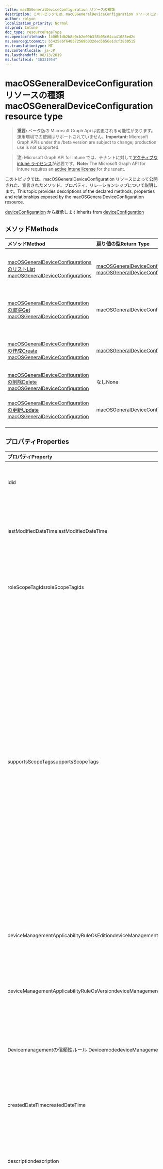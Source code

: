 ```yaml
---
title: macOSGeneralDeviceConfiguration リソースの種類
description: このトピックでは、macOSGeneralDeviceConfiguration リソースによって公開された、宣言されたメソッド、プロパティ、リレーションシップについて説明します。
author: rolyon
localization_priority: Normal
ms.prod: Intune
doc_type: resourcePageType
ms.openlocfilehash: 1b06b1db2b8e0cb2e09b3f8b05c64ca41683ed2c
ms.sourcegitcommit: b5425ebf648572569b032ded5b56e1dcf3830515
ms.translationtype: MT
ms.contentlocale: ja-JP
ms.lasthandoff: 08/13/2019
ms.locfileid: "36321954"
---
```

# <a name="macosgeneraldeviceconfiguration-resource-type"></a><span data-ttu-id="94e9e-103">macOSGeneralDeviceConfiguration リソースの種類</span><span class="sxs-lookup"><span data-stu-id="94e9e-103">macOSGeneralDeviceConfiguration resource type</span></span>

> <span data-ttu-id="94e9e-104">**重要:** ベータ版の Microsoft Graph Api は変更される可能性があります。運用環境での使用はサポートされていません。</span><span class="sxs-lookup"><span data-stu-id="94e9e-104">**Important:** Microsoft Graph APIs under the /beta version are subject to change; production use is not supported.</span></span>

> <span data-ttu-id="94e9e-105">**注:** Microsoft Graph API for Intune では、テナントに対して[アクティブな intune ライセンス](https://go.microsoft.com/fwlink/?linkid=839381)が必要です。</span><span class="sxs-lookup"><span data-stu-id="94e9e-105">**Note:** The Microsoft Graph API for Intune requires an [active Intune license](https://go.microsoft.com/fwlink/?linkid=839381) for the tenant.</span></span>

<span data-ttu-id="94e9e-106">このトピックでは、macOSGeneralDeviceConfiguration リソースによって公開された、宣言されたメソッド、プロパティ、リレーションシップについて説明します。</span><span class="sxs-lookup"><span data-stu-id="94e9e-106">This topic provides descriptions of the declared methods, properties and relationships exposed by the macOSGeneralDeviceConfiguration resource.</span></span>


<span data-ttu-id="94e9e-107">[deviceConfiguration](../resources/intune-deviceconfig-deviceconfiguration.md) から継承します</span><span class="sxs-lookup"><span data-stu-id="94e9e-107">Inherits from [deviceConfiguration](../resources/intune-deviceconfig-deviceconfiguration.md)</span></span>

## <a name="methods"></a><span data-ttu-id="94e9e-108">メソッド</span><span class="sxs-lookup"><span data-stu-id="94e9e-108">Methods</span></span>
|<span data-ttu-id="94e9e-109">メソッド</span><span class="sxs-lookup"><span data-stu-id="94e9e-109">Method</span></span>|<span data-ttu-id="94e9e-110">戻り値の型</span><span class="sxs-lookup"><span data-stu-id="94e9e-110">Return Type</span></span>|<span data-ttu-id="94e9e-111">説明</span><span class="sxs-lookup"><span data-stu-id="94e9e-111">Description</span></span>|
|:---|:---|:---|
|[<span data-ttu-id="94e9e-112">macOSGeneralDeviceConfigurations のリスト</span><span class="sxs-lookup"><span data-stu-id="94e9e-112">List macOSGeneralDeviceConfigurations</span></span>](../api/intune-deviceconfig-macosgeneraldeviceconfiguration-list.md)|<span data-ttu-id="94e9e-113">[macOSGeneralDeviceConfiguration](../resources/intune-deviceconfig-macosgeneraldeviceconfiguration.md) コレクション</span><span class="sxs-lookup"><span data-stu-id="94e9e-113">[macOSGeneralDeviceConfiguration](../resources/intune-deviceconfig-macosgeneraldeviceconfiguration.md) collection</span></span>|<span data-ttu-id="94e9e-114">[macOSGeneralDeviceConfiguration](../resources/intune-deviceconfig-macosgeneraldeviceconfiguration.md) オブジェクトのプロパティとリレーションシップをリストします。</span><span class="sxs-lookup"><span data-stu-id="94e9e-114">List properties and relationships of the [macOSGeneralDeviceConfiguration](../resources/intune-deviceconfig-macosgeneraldeviceconfiguration.md) objects.</span></span>|
|[<span data-ttu-id="94e9e-115">macOSGeneralDeviceConfiguration の取得</span><span class="sxs-lookup"><span data-stu-id="94e9e-115">Get macOSGeneralDeviceConfiguration</span></span>](../api/intune-deviceconfig-macosgeneraldeviceconfiguration-get.md)|[<span data-ttu-id="94e9e-116">macOSGeneralDeviceConfiguration</span><span class="sxs-lookup"><span data-stu-id="94e9e-116">macOSGeneralDeviceConfiguration</span></span>](../resources/intune-deviceconfig-macosgeneraldeviceconfiguration.md)|<span data-ttu-id="94e9e-117">[macOSGeneralDeviceConfiguration](../resources/intune-deviceconfig-macosgeneraldeviceconfiguration.md) オブジェクトのプロパティとリレーションシップを読み取ります。</span><span class="sxs-lookup"><span data-stu-id="94e9e-117">Read properties and relationships of the [macOSGeneralDeviceConfiguration](../resources/intune-deviceconfig-macosgeneraldeviceconfiguration.md) object.</span></span>|
|[<span data-ttu-id="94e9e-118">macOSGeneralDeviceConfiguration の作成</span><span class="sxs-lookup"><span data-stu-id="94e9e-118">Create macOSGeneralDeviceConfiguration</span></span>](../api/intune-deviceconfig-macosgeneraldeviceconfiguration-create.md)|[<span data-ttu-id="94e9e-119">macOSGeneralDeviceConfiguration</span><span class="sxs-lookup"><span data-stu-id="94e9e-119">macOSGeneralDeviceConfiguration</span></span>](../resources/intune-deviceconfig-macosgeneraldeviceconfiguration.md)|<span data-ttu-id="94e9e-120">新しい [macOSGeneralDeviceConfiguration](../resources/intune-deviceconfig-macosgeneraldeviceconfiguration.md) オブジェクトを作成します。</span><span class="sxs-lookup"><span data-stu-id="94e9e-120">Create a new [macOSGeneralDeviceConfiguration](../resources/intune-deviceconfig-macosgeneraldeviceconfiguration.md) object.</span></span>|
|[<span data-ttu-id="94e9e-121">macOSGeneralDeviceConfiguration の削除</span><span class="sxs-lookup"><span data-stu-id="94e9e-121">Delete macOSGeneralDeviceConfiguration</span></span>](../api/intune-deviceconfig-macosgeneraldeviceconfiguration-delete.md)|<span data-ttu-id="94e9e-122">なし</span><span class="sxs-lookup"><span data-stu-id="94e9e-122">None</span></span>|<span data-ttu-id="94e9e-123">[macOSGeneralDeviceConfiguration](../resources/intune-deviceconfig-macosgeneraldeviceconfiguration.md) を削除します。</span><span class="sxs-lookup"><span data-stu-id="94e9e-123">Deletes a [macOSGeneralDeviceConfiguration](../resources/intune-deviceconfig-macosgeneraldeviceconfiguration.md).</span></span>|
|[<span data-ttu-id="94e9e-124">macOSGeneralDeviceConfiguration の更新</span><span class="sxs-lookup"><span data-stu-id="94e9e-124">Update macOSGeneralDeviceConfiguration</span></span>](../api/intune-deviceconfig-macosgeneraldeviceconfiguration-update.md)|[<span data-ttu-id="94e9e-125">macOSGeneralDeviceConfiguration</span><span class="sxs-lookup"><span data-stu-id="94e9e-125">macOSGeneralDeviceConfiguration</span></span>](../resources/intune-deviceconfig-macosgeneraldeviceconfiguration.md)|<span data-ttu-id="94e9e-126">[macOSGeneralDeviceConfiguration](../resources/intune-deviceconfig-macosgeneraldeviceconfiguration.md) オブジェクトのプロパティを更新します。</span><span class="sxs-lookup"><span data-stu-id="94e9e-126">Update the properties of a [macOSGeneralDeviceConfiguration](../resources/intune-deviceconfig-macosgeneraldeviceconfiguration.md) object.</span></span>|

## <a name="properties"></a><span data-ttu-id="94e9e-127">プロパティ</span><span class="sxs-lookup"><span data-stu-id="94e9e-127">Properties</span></span>
|<span data-ttu-id="94e9e-128">プロパティ</span><span class="sxs-lookup"><span data-stu-id="94e9e-128">Property</span></span>|<span data-ttu-id="94e9e-129">型</span><span class="sxs-lookup"><span data-stu-id="94e9e-129">Type</span></span>|<span data-ttu-id="94e9e-130">説明</span><span class="sxs-lookup"><span data-stu-id="94e9e-130">Description</span></span>|
|:---|:---|:---|
|<span data-ttu-id="94e9e-131">id</span><span class="sxs-lookup"><span data-stu-id="94e9e-131">id</span></span>|<span data-ttu-id="94e9e-132">文字列</span><span class="sxs-lookup"><span data-stu-id="94e9e-132">String</span></span>|<span data-ttu-id="94e9e-133">エンティティのキー。</span><span class="sxs-lookup"><span data-stu-id="94e9e-133">Key of the entity.</span></span> <span data-ttu-id="94e9e-134">[deviceConfiguration](../resources/intune-deviceconfig-deviceconfiguration.md) から継承します</span><span class="sxs-lookup"><span data-stu-id="94e9e-134">Inherited from [deviceConfiguration](../resources/intune-deviceconfig-deviceconfiguration.md)</span></span>|
|<span data-ttu-id="94e9e-135">lastModifiedDateTime</span><span class="sxs-lookup"><span data-stu-id="94e9e-135">lastModifiedDateTime</span></span>|<span data-ttu-id="94e9e-136">DateTimeOffset</span><span class="sxs-lookup"><span data-stu-id="94e9e-136">DateTimeOffset</span></span>|<span data-ttu-id="94e9e-137">オブジェクトの最終更新の DateTime。</span><span class="sxs-lookup"><span data-stu-id="94e9e-137">DateTime the object was last modified.</span></span> <span data-ttu-id="94e9e-138">[deviceConfiguration](../resources/intune-deviceconfig-deviceconfiguration.md) から継承します</span><span class="sxs-lookup"><span data-stu-id="94e9e-138">Inherited from [deviceConfiguration](../resources/intune-deviceconfig-deviceconfiguration.md)</span></span>|
|<span data-ttu-id="94e9e-139">roleScopeTagIds</span><span class="sxs-lookup"><span data-stu-id="94e9e-139">roleScopeTagIds</span></span>|<span data-ttu-id="94e9e-140">文字列コレクション</span><span class="sxs-lookup"><span data-stu-id="94e9e-140">String collection</span></span>|<span data-ttu-id="94e9e-141">このエンティティインスタンスの範囲タグのリスト。</span><span class="sxs-lookup"><span data-stu-id="94e9e-141">List of Scope Tags for this Entity instance.</span></span> <span data-ttu-id="94e9e-142">[deviceConfiguration](../resources/intune-deviceconfig-deviceconfiguration.md) から継承します</span><span class="sxs-lookup"><span data-stu-id="94e9e-142">Inherited from [deviceConfiguration](../resources/intune-deviceconfig-deviceconfiguration.md)</span></span>|
|<span data-ttu-id="94e9e-143">supportsScopeTags</span><span class="sxs-lookup"><span data-stu-id="94e9e-143">supportsScopeTags</span></span>|<span data-ttu-id="94e9e-144">Boolean</span><span class="sxs-lookup"><span data-stu-id="94e9e-144">Boolean</span></span>|<span data-ttu-id="94e9e-145">基になるデバイス構成がスコープタグの割り当てをサポートしているかどうかを示します。</span><span class="sxs-lookup"><span data-stu-id="94e9e-145">Indicates whether or not the underlying Device Configuration supports the assignment of scope tags.</span></span> <span data-ttu-id="94e9e-146">この値が false である場合、ScopeTags プロパティへの割り当ては許可されません。エンティティは、スコープを持つユーザーには表示されません。</span><span class="sxs-lookup"><span data-stu-id="94e9e-146">Assigning to the ScopeTags property is not allowed when this value is false and entities will not be visible to scoped users.</span></span> <span data-ttu-id="94e9e-147">これは Silverlight で作成された従来のポリシーに対して実行され、Azure ポータルでポリシーを削除して再作成することによって解決できます。</span><span class="sxs-lookup"><span data-stu-id="94e9e-147">This occurs for Legacy policies created in Silverlight and can be resolved by deleting and recreating the policy in the Azure Portal.</span></span> <span data-ttu-id="94e9e-148">このプロパティに値を設定するには、 SetExtrusionDirection メソッドを適用します。</span><span class="sxs-lookup"><span data-stu-id="94e9e-148">This property is read-only.</span></span> <span data-ttu-id="94e9e-149">[deviceConfiguration](../resources/intune-deviceconfig-deviceconfiguration.md) から継承します</span><span class="sxs-lookup"><span data-stu-id="94e9e-149">Inherited from [deviceConfiguration](../resources/intune-deviceconfig-deviceconfiguration.md)</span></span>|
|<span data-ttu-id="94e9e-150">deviceManagementApplicabilityRuleOsEdition</span><span class="sxs-lookup"><span data-stu-id="94e9e-150">deviceManagementApplicabilityRuleOsEdition</span></span>|[<span data-ttu-id="94e9e-151">deviceManagementApplicabilityRuleOsEdition</span><span class="sxs-lookup"><span data-stu-id="94e9e-151">deviceManagementApplicabilityRuleOsEdition</span></span>](../resources/intune-deviceconfig-devicemanagementapplicabilityruleosedition.md)|<span data-ttu-id="94e9e-152">このポリシーの OS エディションの適用。</span><span class="sxs-lookup"><span data-stu-id="94e9e-152">The OS edition applicability for this Policy.</span></span> <span data-ttu-id="94e9e-153">[deviceConfiguration](../resources/intune-deviceconfig-deviceconfiguration.md) から継承します</span><span class="sxs-lookup"><span data-stu-id="94e9e-153">Inherited from [deviceConfiguration](../resources/intune-deviceconfig-deviceconfiguration.md)</span></span>|
|<span data-ttu-id="94e9e-154">deviceManagementApplicabilityRuleOsVersion</span><span class="sxs-lookup"><span data-stu-id="94e9e-154">deviceManagementApplicabilityRuleOsVersion</span></span>|[<span data-ttu-id="94e9e-155">deviceManagementApplicabilityRuleOsVersion</span><span class="sxs-lookup"><span data-stu-id="94e9e-155">deviceManagementApplicabilityRuleOsVersion</span></span>](../resources/intune-deviceconfig-devicemanagementapplicabilityruleosversion.md)|<span data-ttu-id="94e9e-156">このポリシーの OS バージョン適用ルール。</span><span class="sxs-lookup"><span data-stu-id="94e9e-156">The OS version applicability rule for this Policy.</span></span> <span data-ttu-id="94e9e-157">[deviceConfiguration](../resources/intune-deviceconfig-deviceconfiguration.md) から継承します</span><span class="sxs-lookup"><span data-stu-id="94e9e-157">Inherited from [deviceConfiguration](../resources/intune-deviceconfig-deviceconfiguration.md)</span></span>|
|<span data-ttu-id="94e9e-158">Devicemanagementの信頼性ルール Devicemode</span><span class="sxs-lookup"><span data-stu-id="94e9e-158">deviceManagementApplicabilityRuleDeviceMode</span></span>|[<span data-ttu-id="94e9e-159">Devicemanagementの信頼性ルール Devicemode</span><span class="sxs-lookup"><span data-stu-id="94e9e-159">deviceManagementApplicabilityRuleDeviceMode</span></span>](../resources/intune-deviceconfig-devicemanagementapplicabilityruledevicemode.md)|<span data-ttu-id="94e9e-160">このポリシーのデバイスモード適用ルール。</span><span class="sxs-lookup"><span data-stu-id="94e9e-160">The device mode applicability rule for this Policy.</span></span> <span data-ttu-id="94e9e-161">[deviceConfiguration](../resources/intune-deviceconfig-deviceconfiguration.md) から継承します</span><span class="sxs-lookup"><span data-stu-id="94e9e-161">Inherited from [deviceConfiguration](../resources/intune-deviceconfig-deviceconfiguration.md)</span></span>|
|<span data-ttu-id="94e9e-162">createdDateTime</span><span class="sxs-lookup"><span data-stu-id="94e9e-162">createdDateTime</span></span>|<span data-ttu-id="94e9e-163">DateTimeOffset</span><span class="sxs-lookup"><span data-stu-id="94e9e-163">DateTimeOffset</span></span>|<span data-ttu-id="94e9e-164">オブジェクトが作成された DateTime。</span><span class="sxs-lookup"><span data-stu-id="94e9e-164">DateTime the object was created.</span></span> <span data-ttu-id="94e9e-165">[deviceConfiguration](../resources/intune-deviceconfig-deviceconfiguration.md) から継承します</span><span class="sxs-lookup"><span data-stu-id="94e9e-165">Inherited from [deviceConfiguration](../resources/intune-deviceconfig-deviceconfiguration.md)</span></span>|
|<span data-ttu-id="94e9e-166">description</span><span class="sxs-lookup"><span data-stu-id="94e9e-166">description</span></span>|<span data-ttu-id="94e9e-167">String</span><span class="sxs-lookup"><span data-stu-id="94e9e-167">String</span></span>|<span data-ttu-id="94e9e-168">管理者が指定した、デバイス構成についての説明。</span><span class="sxs-lookup"><span data-stu-id="94e9e-168">Admin provided description of the Device Configuration.</span></span> <span data-ttu-id="94e9e-169">[deviceConfiguration](../resources/intune-deviceconfig-deviceconfiguration.md) から継承します</span><span class="sxs-lookup"><span data-stu-id="94e9e-169">Inherited from [deviceConfiguration](../resources/intune-deviceconfig-deviceconfiguration.md)</span></span>|
|<span data-ttu-id="94e9e-170">displayName</span><span class="sxs-lookup"><span data-stu-id="94e9e-170">displayName</span></span>|<span data-ttu-id="94e9e-171">String</span><span class="sxs-lookup"><span data-stu-id="94e9e-171">String</span></span>|<span data-ttu-id="94e9e-172">管理者が指定した、デバイス構成の名前。</span><span class="sxs-lookup"><span data-stu-id="94e9e-172">Admin provided name of the device configuration.</span></span> <span data-ttu-id="94e9e-173">[deviceConfiguration](../resources/intune-deviceconfig-deviceconfiguration.md) から継承します</span><span class="sxs-lookup"><span data-stu-id="94e9e-173">Inherited from [deviceConfiguration](../resources/intune-deviceconfig-deviceconfiguration.md)</span></span>|
|<span data-ttu-id="94e9e-174">version</span><span class="sxs-lookup"><span data-stu-id="94e9e-174">version</span></span>|<span data-ttu-id="94e9e-175">Int32</span><span class="sxs-lookup"><span data-stu-id="94e9e-175">Int32</span></span>|<span data-ttu-id="94e9e-176">デバイス構成のバージョン。</span><span class="sxs-lookup"><span data-stu-id="94e9e-176">Version of the device configuration.</span></span> <span data-ttu-id="94e9e-177">[deviceConfiguration](../resources/intune-deviceconfig-deviceconfiguration.md) から継承します</span><span class="sxs-lookup"><span data-stu-id="94e9e-177">Inherited from [deviceConfiguration](../resources/intune-deviceconfig-deviceconfiguration.md)</span></span>|
|<span data-ttu-id="94e9e-178">compliantAppsList</span><span class="sxs-lookup"><span data-stu-id="94e9e-178">compliantAppsList</span></span>|<span data-ttu-id="94e9e-179">[appListItem](../resources/intune-deviceconfig-applistitem.md) コレクション</span><span class="sxs-lookup"><span data-stu-id="94e9e-179">[appListItem](../resources/intune-deviceconfig-applistitem.md) collection</span></span>|<span data-ttu-id="94e9e-180">コンプライアンス内のアプリのリスト (CompliantAppListType によって制御される、許可リストまたは禁止リスト)。</span><span class="sxs-lookup"><span data-stu-id="94e9e-180">List of apps in the compliance (either allow list or block list, controlled by CompliantAppListType).</span></span> <span data-ttu-id="94e9e-181">このコレクションには、最大で 10000 個の要素を含めることができます。</span><span class="sxs-lookup"><span data-stu-id="94e9e-181">This collection can contain a maximum of 10000 elements.</span></span>|
|<span data-ttu-id="94e9e-182">compliantAppListType</span><span class="sxs-lookup"><span data-stu-id="94e9e-182">compliantAppListType</span></span>|[<span data-ttu-id="94e9e-183">アプライアンスの種類</span><span class="sxs-lookup"><span data-stu-id="94e9e-183">appListType</span></span>](../resources/intune-deviceconfig-applisttype.md)|<span data-ttu-id="94e9e-184">CompliantAppsList 内にあるリスト。</span><span class="sxs-lookup"><span data-stu-id="94e9e-184">List that is in the CompliantAppsList.</span></span> <span data-ttu-id="94e9e-185">可能な値は、`none`、`appsInListCompliant`、`appsNotInListCompliant` です。</span><span class="sxs-lookup"><span data-stu-id="94e9e-185">Possible values are: `none`, `appsInListCompliant`, `appsNotInListCompliant`.</span></span>|
|<span data-ttu-id="94e9e-186">emailInDomainSuffixes</span><span class="sxs-lookup"><span data-stu-id="94e9e-186">emailInDomainSuffixes</span></span>|<span data-ttu-id="94e9e-187">String コレクション</span><span class="sxs-lookup"><span data-stu-id="94e9e-187">String collection</span></span>|<span data-ttu-id="94e9e-188">これらの文字列のいずれかに一致するサフィックスがないメール アドレスは、ドメイン外と見なされます。</span><span class="sxs-lookup"><span data-stu-id="94e9e-188">An email address lacking a suffix that matches any of these strings will be considered out-of-domain.</span></span>|
|<span data-ttu-id="94e9e-189">passwordBlockSimple</span><span class="sxs-lookup"><span data-stu-id="94e9e-189">passwordBlockSimple</span></span>|<span data-ttu-id="94e9e-190">Boolean</span><span class="sxs-lookup"><span data-stu-id="94e9e-190">Boolean</span></span>|<span data-ttu-id="94e9e-191">単純なパスワードを禁止します。</span><span class="sxs-lookup"><span data-stu-id="94e9e-191">Block simple passwords.</span></span>|
|<span data-ttu-id="94e9e-192">passwordExpirationDays</span><span class="sxs-lookup"><span data-stu-id="94e9e-192">passwordExpirationDays</span></span>|<span data-ttu-id="94e9e-193">Int32</span><span class="sxs-lookup"><span data-stu-id="94e9e-193">Int32</span></span>|<span data-ttu-id="94e9e-194">パスワードの有効期限が切れるまでの日数。</span><span class="sxs-lookup"><span data-stu-id="94e9e-194">Number of days before the password expires.</span></span>|
|<span data-ttu-id="94e9e-195">passwordMinimumCharacterSetCount</span><span class="sxs-lookup"><span data-stu-id="94e9e-195">passwordMinimumCharacterSetCount</span></span>|<span data-ttu-id="94e9e-196">Int32</span><span class="sxs-lookup"><span data-stu-id="94e9e-196">Int32</span></span>|<span data-ttu-id="94e9e-197">パスワードが含まなければならない文字セットの数。</span><span class="sxs-lookup"><span data-stu-id="94e9e-197">Number of character sets a password must contain.</span></span> <span data-ttu-id="94e9e-198">有効な値は 0 から 4 までです</span><span class="sxs-lookup"><span data-stu-id="94e9e-198">Valid values 0 to 4</span></span>|
|<span data-ttu-id="94e9e-199">passwordMinimumLength</span><span class="sxs-lookup"><span data-stu-id="94e9e-199">passwordMinimumLength</span></span>|<span data-ttu-id="94e9e-200">Int32</span><span class="sxs-lookup"><span data-stu-id="94e9e-200">Int32</span></span>|<span data-ttu-id="94e9e-201">パスワードの最小の長さ。</span><span class="sxs-lookup"><span data-stu-id="94e9e-201">Minimum length of passwords.</span></span>|
|<span data-ttu-id="94e9e-202">passwordMinutesOfInactivityBeforeLock</span><span class="sxs-lookup"><span data-stu-id="94e9e-202">passwordMinutesOfInactivityBeforeLock</span></span>|<span data-ttu-id="94e9e-203">Int32</span><span class="sxs-lookup"><span data-stu-id="94e9e-203">Int32</span></span>|<span data-ttu-id="94e9e-204">パスワードが要求されるまでに必要な非アクティブ時間 (分)。</span><span class="sxs-lookup"><span data-stu-id="94e9e-204">Minutes of inactivity required before a password is required.</span></span>|
|<span data-ttu-id="94e9e-205">passwordMinutesOfInactivityBeforeScreenTimeout</span><span class="sxs-lookup"><span data-stu-id="94e9e-205">passwordMinutesOfInactivityBeforeScreenTimeout</span></span>|<span data-ttu-id="94e9e-206">Int32</span><span class="sxs-lookup"><span data-stu-id="94e9e-206">Int32</span></span>|<span data-ttu-id="94e9e-207">画面がタイムアウトになるまでに必要な非アクティブ時間 (分)。</span><span class="sxs-lookup"><span data-stu-id="94e9e-207">Minutes of inactivity required before the screen times out.</span></span>|
|<span data-ttu-id="94e9e-208">passwordPreviousPasswordBlockCount</span><span class="sxs-lookup"><span data-stu-id="94e9e-208">passwordPreviousPasswordBlockCount</span></span>|<span data-ttu-id="94e9e-209">Int32</span><span class="sxs-lookup"><span data-stu-id="94e9e-209">Int32</span></span>|<span data-ttu-id="94e9e-210">ブロックする、以前のパスワードの数。</span><span class="sxs-lookup"><span data-stu-id="94e9e-210">Number of previous passwords to block.</span></span>|
|<span data-ttu-id="94e9e-211">passwordRequiredType</span><span class="sxs-lookup"><span data-stu-id="94e9e-211">passwordRequiredType</span></span>|[<span data-ttu-id="94e9e-212">requiredPasswordType</span><span class="sxs-lookup"><span data-stu-id="94e9e-212">requiredPasswordType</span></span>](../resources/intune-deviceconfig-requiredpasswordtype.md)|<span data-ttu-id="94e9e-213">必要なパスワードの種類。</span><span class="sxs-lookup"><span data-stu-id="94e9e-213">Type of password that is required.</span></span> <span data-ttu-id="94e9e-214">可能な値は、`deviceDefault`、`alphanumeric`、`numeric` です。</span><span class="sxs-lookup"><span data-stu-id="94e9e-214">Possible values are: `deviceDefault`, `alphanumeric`, `numeric`.</span></span>|
|<span data-ttu-id="94e9e-215">passwordRequired</span><span class="sxs-lookup"><span data-stu-id="94e9e-215">passwordRequired</span></span>|<span data-ttu-id="94e9e-216">Boolean</span><span class="sxs-lookup"><span data-stu-id="94e9e-216">Boolean</span></span>|<span data-ttu-id="94e9e-217">パスワードを要求するかどうかを指定します。</span><span class="sxs-lookup"><span data-stu-id="94e9e-217">Whether or not to require a password.</span></span>|
|<span data-ttu-id="94e9e-218">keychainBlockCloudSync</span><span class="sxs-lookup"><span data-stu-id="94e9e-218">keychainBlockCloudSync</span></span>|<span data-ttu-id="94e9e-219">Boolean</span><span class="sxs-lookup"><span data-stu-id="94e9e-219">Boolean</span></span>|<span data-ttu-id="94e9e-220">ICloud のキーチェーン同期がブロックされるかどうかを示します (macOS 10.12 以降)。</span><span class="sxs-lookup"><span data-stu-id="94e9e-220">Indicates whether or not iCloud keychain synchronization is blocked (macOS 10.12 and later).</span></span>|
|<span data-ttu-id="94e9e-221">airPrintBlocked</span><span class="sxs-lookup"><span data-stu-id="94e9e-221">airPrintBlocked</span></span>|<span data-ttu-id="94e9e-222">Boolean</span><span class="sxs-lookup"><span data-stu-id="94e9e-222">Boolean</span></span>|<span data-ttu-id="94e9e-223">放映印刷をブロックするかどうかを示します (macOS 10.12 以降)。</span><span class="sxs-lookup"><span data-stu-id="94e9e-223">Indicates whether or not AirPrint is blocked (macOS 10.12 and later).</span></span>|
|<span data-ttu-id="94e9e-224">airPrintForceTrustedTLS</span><span class="sxs-lookup"><span data-stu-id="94e9e-224">airPrintForceTrustedTLS</span></span>|<span data-ttu-id="94e9e-225">Boolean</span><span class="sxs-lookup"><span data-stu-id="94e9e-225">Boolean</span></span>|<span data-ttu-id="94e9e-226">TLS 印刷通信 (macOS 10.13 以降) に対して信頼できる証明書が必要かどうかを示します。</span><span class="sxs-lookup"><span data-stu-id="94e9e-226">Indicates if trusted certificates are required for TLS printing communication (macOS 10.13 and later).</span></span>|
|<span data-ttu-id="94e9e-227">airPrintBlockiBeaconDiscovery</span><span class="sxs-lookup"><span data-stu-id="94e9e-227">airPrintBlockiBeaconDiscovery</span></span>|<span data-ttu-id="94e9e-228">Boolean</span><span class="sxs-lookup"><span data-stu-id="94e9e-228">Boolean</span></span>|<span data-ttu-id="94e9e-229">放映された印刷プリンターの iBeacon 検出をブロックするかどうかを示します。</span><span class="sxs-lookup"><span data-stu-id="94e9e-229">Indicates whether or not iBeacon discovery of AirPrint printers is blocked.</span></span> <span data-ttu-id="94e9e-230">これにより、ネットワークトラフィック (macOS 10.3 以降) のフィッシングからの、誤った放送印刷の Bluetooth ビーコンを防ぐことができます。</span><span class="sxs-lookup"><span data-stu-id="94e9e-230">This prevents spurious AirPrint Bluetooth beacons from phishing for network traffic (macOS 10.3 and later).</span></span>|
|<span data-ttu-id="94e9e-231">safariBlockAutofill</span><span class="sxs-lookup"><span data-stu-id="94e9e-231">safariBlockAutofill</span></span>|<span data-ttu-id="94e9e-232">Boolean</span><span class="sxs-lookup"><span data-stu-id="94e9e-232">Boolean</span></span>|<span data-ttu-id="94e9e-233">ユーザーによる Safari での自動入力の使用を禁止するかどうかを示します。</span><span class="sxs-lookup"><span data-stu-id="94e9e-233">Indicates whether or not to block the user from using Auto fill in Safari.</span></span>|
|<span data-ttu-id="94e9e-234">cameraBlocked</span><span class="sxs-lookup"><span data-stu-id="94e9e-234">cameraBlocked</span></span>|<span data-ttu-id="94e9e-235">Boolean</span><span class="sxs-lookup"><span data-stu-id="94e9e-235">Boolean</span></span>|<span data-ttu-id="94e9e-236">ユーザーによるデバイスのカメラへのアクセスを禁止するかどうかを示します。</span><span class="sxs-lookup"><span data-stu-id="94e9e-236">Indicates whether or not to block the user from accessing the camera of the device.</span></span>|
|<span data-ttu-id="94e9e-237">iTunesBlockMusicService</span><span class="sxs-lookup"><span data-stu-id="94e9e-237">iTunesBlockMusicService</span></span>|<span data-ttu-id="94e9e-238">Boolean</span><span class="sxs-lookup"><span data-stu-id="94e9e-238">Boolean</span></span>|<span data-ttu-id="94e9e-239">ミュージックサービスを禁止するかどうかを示し、ミュージックアプリをクラシックモードに戻すかどうかを指定します。</span><span class="sxs-lookup"><span data-stu-id="94e9e-239">Indicates whether or not to block Music service and revert Music app to classic mode.</span></span>|
|<span data-ttu-id="94e9e-240">spotlightBlockInternetResults</span><span class="sxs-lookup"><span data-stu-id="94e9e-240">spotlightBlockInternetResults</span></span>|<span data-ttu-id="94e9e-241">Boolean</span><span class="sxs-lookup"><span data-stu-id="94e9e-241">Boolean</span></span>|<span data-ttu-id="94e9e-242">スポットライトがインターネット検索の結果を返すことを禁止するかどうかを示します。</span><span class="sxs-lookup"><span data-stu-id="94e9e-242">Indicates whether or not to block Spotlight from returning any results from an Internet search.</span></span>|
|<span data-ttu-id="94e9e-243">keyboardBlockDictation</span><span class="sxs-lookup"><span data-stu-id="94e9e-243">keyboardBlockDictation</span></span>|<span data-ttu-id="94e9e-244">Boolean</span><span class="sxs-lookup"><span data-stu-id="94e9e-244">Boolean</span></span>|<span data-ttu-id="94e9e-245">ユーザーがディクテーション入力を使用することを禁止するかどうかを示します。</span><span class="sxs-lookup"><span data-stu-id="94e9e-245">Indicates whether or not to block the user from using dictation input.</span></span>|
|<span data-ttu-id="94e9e-246">definitionLookupBlocked</span><span class="sxs-lookup"><span data-stu-id="94e9e-246">definitionLookupBlocked</span></span>|<span data-ttu-id="94e9e-247">Boolean</span><span class="sxs-lookup"><span data-stu-id="94e9e-247">Boolean</span></span>|<span data-ttu-id="94e9e-248">定義の参照をブロックするかどうかを示します。</span><span class="sxs-lookup"><span data-stu-id="94e9e-248">Indicates whether or not to block definition lookup.</span></span>|
|<span data-ttu-id="94e9e-249">appleWatchBlockAutoUnlock</span><span class="sxs-lookup"><span data-stu-id="94e9e-249">appleWatchBlockAutoUnlock</span></span>|<span data-ttu-id="94e9e-250">Boolean</span><span class="sxs-lookup"><span data-stu-id="94e9e-250">Boolean</span></span>|<span data-ttu-id="94e9e-251">ユーザーが Apple Watch で Mac のロックを解除することを禁止するかどうかを示します。</span><span class="sxs-lookup"><span data-stu-id="94e9e-251">Indicates whether or to block users from unlocking their Mac with Apple Watch.</span></span>|
|<span data-ttu-id="94e9e-252">iTunesBlockFileSharing</span><span class="sxs-lookup"><span data-stu-id="94e9e-252">iTunesBlockFileSharing</span></span>|<span data-ttu-id="94e9e-253">Boolean</span><span class="sxs-lookup"><span data-stu-id="94e9e-253">Boolean</span></span>|<span data-ttu-id="94e9e-254">ITunes を使用してファイルを転送することを禁止するかどうかを示します。</span><span class="sxs-lookup"><span data-stu-id="94e9e-254">Indicates whether or not to block files from being transferred using iTunes.</span></span>|
|<span data-ttu-id="94e9e-255">iCloudBlockDocumentSync</span><span class="sxs-lookup"><span data-stu-id="94e9e-255">iCloudBlockDocumentSync</span></span>|<span data-ttu-id="94e9e-256">Boolean</span><span class="sxs-lookup"><span data-stu-id="94e9e-256">Boolean</span></span>|<span data-ttu-id="94e9e-257">iCloud のドキュメントの同期を禁止するかどうかを示します。</span><span class="sxs-lookup"><span data-stu-id="94e9e-257">Indicates whether or not to block iCloud document sync.</span></span>|
|<span data-ttu-id="94e9e-258">iCloudBlockMail</span><span class="sxs-lookup"><span data-stu-id="94e9e-258">iCloudBlockMail</span></span>|<span data-ttu-id="94e9e-259">Boolean</span><span class="sxs-lookup"><span data-stu-id="94e9e-259">Boolean</span></span>|<span data-ttu-id="94e9e-260">ICloud がメールの同期を禁止するかどうかを示します。</span><span class="sxs-lookup"><span data-stu-id="94e9e-260">Indicates whether or not to block iCloud from syncing mail.</span></span>|
|<span data-ttu-id="94e9e-261">iCloudBlockAddressBook</span><span class="sxs-lookup"><span data-stu-id="94e9e-261">iCloudBlockAddressBook</span></span>|<span data-ttu-id="94e9e-262">Boolean</span><span class="sxs-lookup"><span data-stu-id="94e9e-262">Boolean</span></span>|<span data-ttu-id="94e9e-263">ICloud が連絡先を同期することを禁止するかどうかを示します。</span><span class="sxs-lookup"><span data-stu-id="94e9e-263">Indicates whether or not to block iCloud from syncing contacts.</span></span>|
|<span data-ttu-id="94e9e-264">iCloudBlockCalendar</span><span class="sxs-lookup"><span data-stu-id="94e9e-264">iCloudBlockCalendar</span></span>|<span data-ttu-id="94e9e-265">Boolean</span><span class="sxs-lookup"><span data-stu-id="94e9e-265">Boolean</span></span>|<span data-ttu-id="94e9e-266">ICloud が予定表を同期することを禁止するかどうかを示します。</span><span class="sxs-lookup"><span data-stu-id="94e9e-266">Indicates whether or not to block iCloud from syncing calendars.</span></span>|
|<span data-ttu-id="94e9e-267">iCloudBlockReminders</span><span class="sxs-lookup"><span data-stu-id="94e9e-267">iCloudBlockReminders</span></span>|<span data-ttu-id="94e9e-268">Boolean</span><span class="sxs-lookup"><span data-stu-id="94e9e-268">Boolean</span></span>|<span data-ttu-id="94e9e-269">ICloud がリマインダーの同期を禁止するかどうかを示します。</span><span class="sxs-lookup"><span data-stu-id="94e9e-269">Indicates whether or not to block iCloud from syncing reminders.</span></span>|
|<span data-ttu-id="94e9e-270">iCloudBlockBookmarks</span><span class="sxs-lookup"><span data-stu-id="94e9e-270">iCloudBlockBookmarks</span></span>|<span data-ttu-id="94e9e-271">Boolean</span><span class="sxs-lookup"><span data-stu-id="94e9e-271">Boolean</span></span>|<span data-ttu-id="94e9e-272">ブックマークの同期を禁止するかどうかを示します。</span><span class="sxs-lookup"><span data-stu-id="94e9e-272">Indicates whether or not to block iCloud from syncing bookmarks.</span></span>|
|<span data-ttu-id="94e9e-273">iCloudBlockNotes</span><span class="sxs-lookup"><span data-stu-id="94e9e-273">iCloudBlockNotes</span></span>|<span data-ttu-id="94e9e-274">Boolean</span><span class="sxs-lookup"><span data-stu-id="94e9e-274">Boolean</span></span>|<span data-ttu-id="94e9e-275">ICloud がノートの同期を禁止するかどうかを示します。</span><span class="sxs-lookup"><span data-stu-id="94e9e-275">Indicates whether or not to block iCloud from syncing notes.</span></span>|
|<span data-ttu-id="94e9e-276">airDropBlocked</span><span class="sxs-lookup"><span data-stu-id="94e9e-276">airDropBlocked</span></span>|<span data-ttu-id="94e9e-277">Boolean</span><span class="sxs-lookup"><span data-stu-id="94e9e-277">Boolean</span></span>|<span data-ttu-id="94e9e-278">放映降下を許可するかどうかを示します。</span><span class="sxs-lookup"><span data-stu-id="94e9e-278">Indicates whether or not to allow AirDrop.</span></span>|
|<span data-ttu-id="94e9e-279">passwordBlockModification</span><span class="sxs-lookup"><span data-stu-id="94e9e-279">passwordBlockModification</span></span>|<span data-ttu-id="94e9e-280">Boolean</span><span class="sxs-lookup"><span data-stu-id="94e9e-280">Boolean</span></span>|<span data-ttu-id="94e9e-281">パスコードの変更を許可するかどうかを示します。</span><span class="sxs-lookup"><span data-stu-id="94e9e-281">Indicates whether or not to allow passcode modification.</span></span>|
|<span data-ttu-id="94e9e-282">passwordBlockFingerprintUnlock</span><span class="sxs-lookup"><span data-stu-id="94e9e-282">passwordBlockFingerprintUnlock</span></span>|<span data-ttu-id="94e9e-283">Boolean</span><span class="sxs-lookup"><span data-stu-id="94e9e-283">Boolean</span></span>|<span data-ttu-id="94e9e-284">指紋によるロック解除を禁止するかどうかを示します。</span><span class="sxs-lookup"><span data-stu-id="94e9e-284">Indicates whether or not to block fingerprint unlock.</span></span>|
|<span data-ttu-id="94e9e-285">passwordBlockAutoFill フィル</span><span class="sxs-lookup"><span data-stu-id="94e9e-285">passwordBlockAutoFill</span></span>|<span data-ttu-id="94e9e-286">Boolean</span><span class="sxs-lookup"><span data-stu-id="94e9e-286">Boolean</span></span>|<span data-ttu-id="94e9e-287">パスワードのオートフィル機能を禁止するかどうかを示します。</span><span class="sxs-lookup"><span data-stu-id="94e9e-287">Indicates whether or not to block the AutoFill Passwords feature.</span></span>|
|<span data-ttu-id="94e9e-288">passwordBlockProximityRequests</span><span class="sxs-lookup"><span data-stu-id="94e9e-288">passwordBlockProximityRequests</span></span>|<span data-ttu-id="94e9e-289">Boolean</span><span class="sxs-lookup"><span data-stu-id="94e9e-289">Boolean</span></span>|<span data-ttu-id="94e9e-290">近くのデバイスからのパスワードを要求することを禁止するかどうかを示します。</span><span class="sxs-lookup"><span data-stu-id="94e9e-290">Indicates whether or not to block requesting passwords from nearby devices.</span></span>|
|<span data-ttu-id="94e9e-291">Passwordblockエア Drop共有</span><span class="sxs-lookup"><span data-stu-id="94e9e-291">passwordBlockAirDropSharing</span></span>|<span data-ttu-id="94e9e-292">Boolean</span><span class="sxs-lookup"><span data-stu-id="94e9e-292">Boolean</span></span>|<span data-ttu-id="94e9e-293">放映されたパスワード機能を使用してパスワードを共有することを禁止するかどうかを示します。</span><span class="sxs-lookup"><span data-stu-id="94e9e-293">Indicates whether or not to block sharing passwords with the AirDrop passwords feature.</span></span>|
|<span data-ttu-id="94e9e-294">softwareUpdatesEnforcedDelayInDays</span><span class="sxs-lookup"><span data-stu-id="94e9e-294">softwareUpdatesEnforcedDelayInDays</span></span>|<span data-ttu-id="94e9e-295">Int32</span><span class="sxs-lookup"><span data-stu-id="94e9e-295">Int32</span></span>|<span data-ttu-id="94e9e-296">監視対象デバイスに対してソフトウェア更新プログラムが delyed される日数を設定します。</span><span class="sxs-lookup"><span data-stu-id="94e9e-296">Sets how many days a software update will be delyed for a supervised device.</span></span> <span data-ttu-id="94e9e-297">有効な値は 0 から 90 までです</span><span class="sxs-lookup"><span data-stu-id="94e9e-297">Valid values 0 to 90</span></span>|
|<span data-ttu-id="94e9e-298">ソフトウェアの更新 Force延期</span><span class="sxs-lookup"><span data-stu-id="94e9e-298">softwareUpdatesForceDelayed</span></span>|<span data-ttu-id="94e9e-299">Boolean</span><span class="sxs-lookup"><span data-stu-id="94e9e-299">Boolean</span></span>|<span data-ttu-id="94e9e-300">デバイスが監視モードのときに、ユーザーのソフトウェア更新プログラムの表示を延期するかどうかを示します。</span><span class="sxs-lookup"><span data-stu-id="94e9e-300">Indicates whether or not to delay user visibility of software updates when the device is in supervised mode.</span></span>|
|<span data-ttu-id="94e9e-301">contentCachingBlocked</span><span class="sxs-lookup"><span data-stu-id="94e9e-301">contentCachingBlocked</span></span>|<span data-ttu-id="94e9e-302">Boolean</span><span class="sxs-lookup"><span data-stu-id="94e9e-302">Boolean</span></span>|<span data-ttu-id="94e9e-303">コンテンツのキャッシュを許可するかどうかを示します。</span><span class="sxs-lookup"><span data-stu-id="94e9e-303">Indicates whether or not to allow content caching.</span></span>|
|<span data-ttu-id="94e9e-304">iCloudBlockPhotoLibrary</span><span class="sxs-lookup"><span data-stu-id="94e9e-304">iCloudBlockPhotoLibrary</span></span>|<span data-ttu-id="94e9e-305">Boolean</span><span class="sxs-lookup"><span data-stu-id="94e9e-305">Boolean</span></span>|<span data-ttu-id="94e9e-306">iCloud フォト ライブラリを禁止するかどうかを示します。</span><span class="sxs-lookup"><span data-stu-id="94e9e-306">Indicates whether or not to block iCloud Photo Library.</span></span>|
|<span data-ttu-id="94e9e-307">screenCaptureBlocked</span><span class="sxs-lookup"><span data-stu-id="94e9e-307">screenCaptureBlocked</span></span>|<span data-ttu-id="94e9e-308">Boolean</span><span class="sxs-lookup"><span data-stu-id="94e9e-308">Boolean</span></span>|<span data-ttu-id="94e9e-309">ユーザーがスクリーンショットを撮ることを禁止するかどうかを示します。</span><span class="sxs-lookup"><span data-stu-id="94e9e-309">Indicates whether or not to block the user from taking Screenshots.</span></span>|
|<span data-ttu-id="94e9e-310">classroomAppBlockRemoteScreenObservation</span><span class="sxs-lookup"><span data-stu-id="94e9e-310">classroomAppBlockRemoteScreenObservation</span></span>|<span data-ttu-id="94e9e-311">Boolean</span><span class="sxs-lookup"><span data-stu-id="94e9e-311">Boolean</span></span>|<span data-ttu-id="94e9e-312">教室アプリによるリモート画面の監視を許可するかどうかを示します。</span><span class="sxs-lookup"><span data-stu-id="94e9e-312">Indicates whether or not to allow remote screen observation by Classroom app.</span></span> <span data-ttu-id="94e9e-313">Apple School Manager または Apple Business Manager を介した MDM の登録が必要です。</span><span class="sxs-lookup"><span data-stu-id="94e9e-313">Requires MDM enrollment via Apple School Manager or Apple Business Manager.</span></span>|
|<span data-ttu-id="94e9e-314">classroomAppForceUnpromptedScreenObservation</span><span class="sxs-lookup"><span data-stu-id="94e9e-314">classroomAppForceUnpromptedScreenObservation</span></span>|<span data-ttu-id="94e9e-315">Boolean</span><span class="sxs-lookup"><span data-stu-id="94e9e-315">Boolean</span></span>|<span data-ttu-id="94e9e-316">確認のない学生の画面を表示するために、教室アプリの管理コースの教師に自動的にアクセス許可を付与するかどうかを示します。</span><span class="sxs-lookup"><span data-stu-id="94e9e-316">Indicates whether or not to automatically give permission to the teacher of a managed course on the Classroom app to view a student's screen without prompting.</span></span> <span data-ttu-id="94e9e-317">Apple School Manager または Apple Business Manager を介した MDM の登録が必要です。</span><span class="sxs-lookup"><span data-stu-id="94e9e-317">Requires MDM enrollment via Apple School Manager or Apple Business Manager.</span></span>|
|<span data-ttu-id="94e9e-318">classroomForceAutomaticallyJoinClasses</span><span class="sxs-lookup"><span data-stu-id="94e9e-318">classroomForceAutomaticallyJoinClasses</span></span>|<span data-ttu-id="94e9e-319">Boolean</span><span class="sxs-lookup"><span data-stu-id="94e9e-319">Boolean</span></span>|<span data-ttu-id="94e9e-320">教師に対してメッセージを表示せずに、教師の要求に対するアクセス許可を自動的に付与するかどうかを示します。</span><span class="sxs-lookup"><span data-stu-id="94e9e-320">Indicates whether or not to automatically give permission to the teacher's requests, without prompting the student.</span></span> <span data-ttu-id="94e9e-321">Apple School Manager または Apple Business Manager を介した MDM の登録が必要です。</span><span class="sxs-lookup"><span data-stu-id="94e9e-321">Requires MDM enrollment via Apple School Manager or Apple Business Manager.</span></span>|
|<span data-ttu-id="94e9e-322">classroomForceRequestPermissionToLeaveClasses</span><span class="sxs-lookup"><span data-stu-id="94e9e-322">classroomForceRequestPermissionToLeaveClasses</span></span>|<span data-ttu-id="94e9e-323">Boolean</span><span class="sxs-lookup"><span data-stu-id="94e9e-323">Boolean</span></span>|<span data-ttu-id="94e9e-324">コースを終了しようとするときに教師にアクセス許可を要求するために、教室経由で管理されていないコースに登録された学生が必要かどうかを示します。</span><span class="sxs-lookup"><span data-stu-id="94e9e-324">Indicates whether a student enrolled in an unmanaged course via Classroom will be required to request permission from the teacher when attempting to leave the course.</span></span> <span data-ttu-id="94e9e-325">Apple School Manager または Apple Business Manager を介した MDM の登録が必要です。</span><span class="sxs-lookup"><span data-stu-id="94e9e-325">Requires MDM enrollment via Apple School Manager or Apple Business Manager.</span></span>|
|<span data-ttu-id="94e9e-326">classroomForceUnpromptedAppAndDeviceLock</span><span class="sxs-lookup"><span data-stu-id="94e9e-326">classroomForceUnpromptedAppAndDeviceLock</span></span>|<span data-ttu-id="94e9e-327">Boolean</span><span class="sxs-lookup"><span data-stu-id="94e9e-327">Boolean</span></span>|<span data-ttu-id="94e9e-328">学生にメッセージを表示せずに、アプリまたはデバイスのロックを教師に許可するかどうかを示します。</span><span class="sxs-lookup"><span data-stu-id="94e9e-328">Indicates whether or not to allow the teacher to lock apps or the device without prompting the student.</span></span> <span data-ttu-id="94e9e-329">Apple School Manager または Apple Business Manager を介した MDM の登録が必要です。</span><span class="sxs-lookup"><span data-stu-id="94e9e-329">Requires MDM enrollment via Apple School Manager or Apple Business Manager.</span></span>|
|<span data-ttu-id="94e9e-330">iCloudBlockActivityContinuation</span><span class="sxs-lookup"><span data-stu-id="94e9e-330">iCloudBlockActivityContinuation</span></span>|<span data-ttu-id="94e9e-331">ブール型</span><span class="sxs-lookup"><span data-stu-id="94e9e-331">Boolean</span></span>|<span data-ttu-id="94e9e-332">ユーザーが別の iOS または MacOS デバイス (MacOS 10.15 以降) 上の MacOS デバイスで開始した作業の継続を禁止するかどうかを示します。</span><span class="sxs-lookup"><span data-stu-id="94e9e-332">Indicates whether or not to block the user from continuing work that they started on a MacOS device on another iOS or MacOS device (MacOS 10.15 or later).</span></span>|

## <a name="relationships"></a><span data-ttu-id="94e9e-333">リレーションシップ</span><span class="sxs-lookup"><span data-stu-id="94e9e-333">Relationships</span></span>
|<span data-ttu-id="94e9e-334">リレーションシップ</span><span class="sxs-lookup"><span data-stu-id="94e9e-334">Relationship</span></span>|<span data-ttu-id="94e9e-335">型</span><span class="sxs-lookup"><span data-stu-id="94e9e-335">Type</span></span>|<span data-ttu-id="94e9e-336">説明</span><span class="sxs-lookup"><span data-stu-id="94e9e-336">Description</span></span>|
|:---|:---|:---|
|<span data-ttu-id="94e9e-337">groupAssignments</span><span class="sxs-lookup"><span data-stu-id="94e9e-337">groupAssignments</span></span>|<span data-ttu-id="94e9e-338">[deviceConfigurationGroupAssignment](../resources/intune-deviceconfig-deviceconfigurationgroupassignment.md)コレクション</span><span class="sxs-lookup"><span data-stu-id="94e9e-338">[deviceConfigurationGroupAssignment](../resources/intune-deviceconfig-deviceconfigurationgroupassignment.md) collection</span></span>|<span data-ttu-id="94e9e-339">デバイスの構成プロファイルのグループ割り当てのリストです。</span><span class="sxs-lookup"><span data-stu-id="94e9e-339">The list of group assignments for the device configuration profile.</span></span> <span data-ttu-id="94e9e-340">[deviceConfiguration](../resources/intune-deviceconfig-deviceconfiguration.md) から継承します</span><span class="sxs-lookup"><span data-stu-id="94e9e-340">Inherited from [deviceConfiguration](../resources/intune-deviceconfig-deviceconfiguration.md)</span></span>|
|<span data-ttu-id="94e9e-341">assignments</span><span class="sxs-lookup"><span data-stu-id="94e9e-341">assignments</span></span>|<span data-ttu-id="94e9e-342">[deviceConfigurationAssignment](../resources/intune-deviceconfig-deviceconfigurationassignment.md) コレクション</span><span class="sxs-lookup"><span data-stu-id="94e9e-342">[deviceConfigurationAssignment](../resources/intune-deviceconfig-deviceconfigurationassignment.md) collection</span></span>|<span data-ttu-id="94e9e-343">デバイスの構成プロファイルの割り当てのリスト。</span><span class="sxs-lookup"><span data-stu-id="94e9e-343">The list of assignments for the device configuration profile.</span></span> <span data-ttu-id="94e9e-344">[deviceConfiguration](../resources/intune-deviceconfig-deviceconfiguration.md) から継承します</span><span class="sxs-lookup"><span data-stu-id="94e9e-344">Inherited from [deviceConfiguration](../resources/intune-deviceconfig-deviceconfiguration.md)</span></span>|
|<span data-ttu-id="94e9e-345">deviceStatuses</span><span class="sxs-lookup"><span data-stu-id="94e9e-345">deviceStatuses</span></span>|<span data-ttu-id="94e9e-346">[deviceConfigurationDeviceStatus](../resources/intune-deviceconfig-deviceconfigurationdevicestatus.md) コレクション</span><span class="sxs-lookup"><span data-stu-id="94e9e-346">[deviceConfigurationDeviceStatus](../resources/intune-deviceconfig-deviceconfigurationdevicestatus.md) collection</span></span>|<span data-ttu-id="94e9e-347">デバイスごとのデバイス構成のインストール状況。</span><span class="sxs-lookup"><span data-stu-id="94e9e-347">Device configuration installation status by device.</span></span> <span data-ttu-id="94e9e-348">[deviceConfiguration](../resources/intune-deviceconfig-deviceconfiguration.md) から継承します</span><span class="sxs-lookup"><span data-stu-id="94e9e-348">Inherited from [deviceConfiguration](../resources/intune-deviceconfig-deviceconfiguration.md)</span></span>|
|<span data-ttu-id="94e9e-349">userStatuses</span><span class="sxs-lookup"><span data-stu-id="94e9e-349">userStatuses</span></span>|<span data-ttu-id="94e9e-350">[deviceConfigurationUserStatus](../resources/intune-deviceconfig-deviceconfigurationuserstatus.md) コレクション</span><span class="sxs-lookup"><span data-stu-id="94e9e-350">[deviceConfigurationUserStatus](../resources/intune-deviceconfig-deviceconfigurationuserstatus.md) collection</span></span>|<span data-ttu-id="94e9e-351">ユーザーごとのデバイス構成のインストール状態。</span><span class="sxs-lookup"><span data-stu-id="94e9e-351">Device configuration installation status by user.</span></span> <span data-ttu-id="94e9e-352">[deviceConfiguration](../resources/intune-deviceconfig-deviceconfiguration.md) から継承します</span><span class="sxs-lookup"><span data-stu-id="94e9e-352">Inherited from [deviceConfiguration](../resources/intune-deviceconfig-deviceconfiguration.md)</span></span>|
|<span data-ttu-id="94e9e-353">deviceStatusOverview</span><span class="sxs-lookup"><span data-stu-id="94e9e-353">deviceStatusOverview</span></span>|[<span data-ttu-id="94e9e-354">deviceConfigurationDeviceOverview</span><span class="sxs-lookup"><span data-stu-id="94e9e-354">deviceConfigurationDeviceOverview</span></span>](../resources/intune-deviceconfig-deviceconfigurationdeviceoverview.md)|<span data-ttu-id="94e9e-355">デバイス構成のデバイス状態の概要 ([deviceConfiguration](../resources/intune-deviceconfig-deviceconfiguration.md) から継承)</span><span class="sxs-lookup"><span data-stu-id="94e9e-355">Device Configuration devices status overview Inherited from [deviceConfiguration](../resources/intune-deviceconfig-deviceconfiguration.md)</span></span>|
|<span data-ttu-id="94e9e-356">userStatusOverview</span><span class="sxs-lookup"><span data-stu-id="94e9e-356">userStatusOverview</span></span>|[<span data-ttu-id="94e9e-357">deviceConfigurationUserOverview</span><span class="sxs-lookup"><span data-stu-id="94e9e-357">deviceConfigurationUserOverview</span></span>](../resources/intune-deviceconfig-deviceconfigurationuseroverview.md)|<span data-ttu-id="94e9e-358">デバイス構成のユーザー状態の概要 ([deviceConfiguration](../resources/intune-deviceconfig-deviceconfiguration.md) から継承)</span><span class="sxs-lookup"><span data-stu-id="94e9e-358">Device Configuration users status overview Inherited from [deviceConfiguration](../resources/intune-deviceconfig-deviceconfiguration.md)</span></span>|
|<span data-ttu-id="94e9e-359">deviceSettingStateSummaries</span><span class="sxs-lookup"><span data-stu-id="94e9e-359">deviceSettingStateSummaries</span></span>|<span data-ttu-id="94e9e-360">[settingStateDeviceSummary](../resources/intune-deviceconfig-settingstatedevicesummary.md) コレクション</span><span class="sxs-lookup"><span data-stu-id="94e9e-360">[settingStateDeviceSummary](../resources/intune-deviceconfig-settingstatedevicesummary.md) collection</span></span>|<span data-ttu-id="94e9e-361">デバイス構成設定状態のデバイスの要約 ([deviceConfiguration](../resources/intune-deviceconfig-deviceconfiguration.md) から継承)</span><span class="sxs-lookup"><span data-stu-id="94e9e-361">Device Configuration Setting State Device Summary Inherited from [deviceConfiguration](../resources/intune-deviceconfig-deviceconfiguration.md)</span></span>|

## <a name="json-representation"></a><span data-ttu-id="94e9e-362">JSON 表記</span><span class="sxs-lookup"><span data-stu-id="94e9e-362">JSON Representation</span></span>
<span data-ttu-id="94e9e-363">以下は、リソースの JSON 表記です。</span><span class="sxs-lookup"><span data-stu-id="94e9e-363">Here is a JSON representation of the resource.</span></span>
<!-- {
  "blockType": "resource",
  "keyProperty": "id",
  "@odata.type": "microsoft.graph.macOSGeneralDeviceConfiguration"
}
-->
``` json
{
  "@odata.type": "#microsoft.graph.macOSGeneralDeviceConfiguration",
  "id": "String (identifier)",
  "lastModifiedDateTime": "String (timestamp)",
  "roleScopeTagIds": [
    "String"
  ],
  "supportsScopeTags": true,
  "deviceManagementApplicabilityRuleOsEdition": {
    "@odata.type": "microsoft.graph.deviceManagementApplicabilityRuleOsEdition",
    "osEditionTypes": [
      "String"
    ],
    "name": "String",
    "ruleType": "String"
  },
  "deviceManagementApplicabilityRuleOsVersion": {
    "@odata.type": "microsoft.graph.deviceManagementApplicabilityRuleOsVersion",
    "minOSVersion": "String",
    "maxOSVersion": "String",
    "name": "String",
    "ruleType": "String"
  },
  "deviceManagementApplicabilityRuleDeviceMode": {
    "@odata.type": "microsoft.graph.deviceManagementApplicabilityRuleDeviceMode",
    "deviceMode": "String",
    "name": "String",
    "ruleType": "String"
  },
  "createdDateTime": "String (timestamp)",
  "description": "String",
  "displayName": "String",
  "version": 1024,
  "compliantAppsList": [
    {
      "@odata.type": "microsoft.graph.appListItem",
      "name": "String",
      "publisher": "String",
      "appStoreUrl": "String",
      "appId": "String"
    }
  ],
  "compliantAppListType": "String",
  "emailInDomainSuffixes": [
    "String"
  ],
  "passwordBlockSimple": true,
  "passwordExpirationDays": 1024,
  "passwordMinimumCharacterSetCount": 1024,
  "passwordMinimumLength": 1024,
  "passwordMinutesOfInactivityBeforeLock": 1024,
  "passwordMinutesOfInactivityBeforeScreenTimeout": 1024,
  "passwordPreviousPasswordBlockCount": 1024,
  "passwordRequiredType": "String",
  "passwordRequired": true,
  "keychainBlockCloudSync": true,
  "airPrintBlocked": true,
  "airPrintForceTrustedTLS": true,
  "airPrintBlockiBeaconDiscovery": true,
  "safariBlockAutofill": true,
  "cameraBlocked": true,
  "iTunesBlockMusicService": true,
  "spotlightBlockInternetResults": true,
  "keyboardBlockDictation": true,
  "definitionLookupBlocked": true,
  "appleWatchBlockAutoUnlock": true,
  "iTunesBlockFileSharing": true,
  "iCloudBlockDocumentSync": true,
  "iCloudBlockMail": true,
  "iCloudBlockAddressBook": true,
  "iCloudBlockCalendar": true,
  "iCloudBlockReminders": true,
  "iCloudBlockBookmarks": true,
  "iCloudBlockNotes": true,
  "airDropBlocked": true,
  "passwordBlockModification": true,
  "passwordBlockFingerprintUnlock": true,
  "passwordBlockAutoFill": true,
  "passwordBlockProximityRequests": true,
  "passwordBlockAirDropSharing": true,
  "softwareUpdatesEnforcedDelayInDays": 1024,
  "softwareUpdatesForceDelayed": true,
  "contentCachingBlocked": true,
  "iCloudBlockPhotoLibrary": true,
  "screenCaptureBlocked": true,
  "classroomAppBlockRemoteScreenObservation": true,
  "classroomAppForceUnpromptedScreenObservation": true,
  "classroomForceAutomaticallyJoinClasses": true,
  "classroomForceRequestPermissionToLeaveClasses": true,
  "classroomForceUnpromptedAppAndDeviceLock": true,
  "iCloudBlockActivityContinuation": true
}
```




